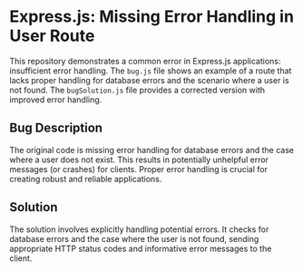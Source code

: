 # Express.js: Missing Error Handling in User Route

This repository demonstrates a common error in Express.js applications: insufficient error handling.  The `bug.js` file shows an example of a route that lacks proper handling for database errors and the scenario where a user is not found.  The `bugSolution.js` file provides a corrected version with improved error handling.

## Bug Description

The original code is missing error handling for database errors and the case where a user does not exist.  This results in potentially unhelpful error messages (or crashes) for clients.  Proper error handling is crucial for creating robust and reliable applications.

## Solution

The solution involves explicitly handling potential errors.  It checks for database errors and the case where the user is not found, sending appropriate HTTP status codes and informative error messages to the client.